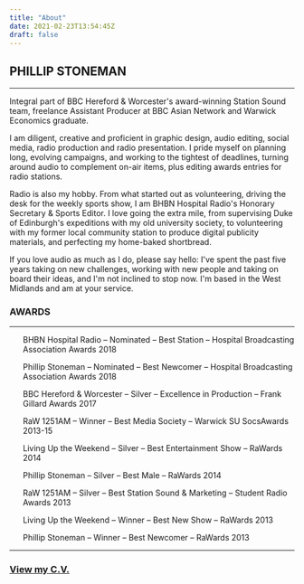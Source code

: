 ```yaml
---
title: "About"
date: 2021-02-23T13:54:45Z
draft: false
---
```

<div id="aboutwrap">
    <div class="container">
		<div class="row">
			<div class="col-lg-6 col-lg-offset-3">
			</div>
		</div><! --/row -->
    </div> <!-- /container -->
</div><! --/aboutwrap -->
<div class="container">
	<div class="row centered mt mb">
		<div class="col-lg-8 col-lg-offset-2">
			<h2>PHILLIP STONEMAN</h2>
			<hr>
			<p>
				Integral part of BBC Hereford &amp; Worcester's award-winning Station Sound team, freelance Assistant Producer at BBC Asian Network and Warwick Economics graduate.
			</p>
			<p>
				I am diligent, creative and proficient in graphic design, audio editing, social media, radio production and radio presentation. I pride myself on planning long, evolving campaigns, and working to the tightest of deadlines, turning around audio to complement on-air items, plus editing awards entries for radio stations. 
				</p>
				<p>
				Radio is also my hobby. From what started out as volunteering, driving the desk for the weekly sports show, I am BHBN Hospital Radio's Honorary Secretary &amp; Sports Editor. I love going the extra mile, from supervising Duke of Edinburgh's expeditions with my old university society, to volunteering with my former local community station to produce digital publicity materials, and perfecting my home-baked shortbread.
			</p>
			<p>
				If you love audio as much as I do, please say hello: I've spent the past five years taking on new challenges, working with new people and taking on board their ideas, and I'm not inclined to stop now. I'm based in the West Midlands and am at your service. 
			</p>
			<h3>AWARDS</h3>
			<hr>
			<p>
				<ul>
					<p>BHBN Hospital Radio – Nominated – Best Station – Hospital Broadcasting Association Awards 2018</p>
					<p>Phillip Stoneman – Nominated – Best Newcomer – Hospital Broadcasting Association Awards 2018</p>
					<p>BBC Hereford &amp; Worcester – Silver – Excellence in Production – Frank Gillard Awards 2017</p>
					<p>RaW 1251AM – Winner – Best Media Society – Warwick SU SocsAwards 2013-15</p>
					<p>Living Up the Weekend – Silver – Best Entertainment Show – RaWards 2014</p>
					<p>Phillip Stoneman – Silver – Best Male – RaWards 2014</p>
					<p>RaW 1251AM – Silver – Best Station Sound &amp; Marketing – Student Radio Awards 2013</p>
					<p>Living Up the Weekend – Winner – Best New Show – RaWards 2013</p>
					<p>Phillip Stoneman – Winner – Best Newcomer – RaWards 2013</p>
				</ul>
			</p>
			<hr>
			<h3><a href="assets/cv.pdf">View my C.V.</a></h3>
		</div>
	</div><! --/row -->
</div><! --/container -->